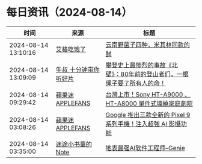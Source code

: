﻿# 每日资讯（2024-08-14）

|时间|来源|标题|
|---|---|---|
|2024-08-14 13:10:16|[艾格吃饱了](https://feedpress.me/wx-aigechibaole)|[云南野菌子四种，米其林同款的鲜](http://mp.weixin.qq.com/s?__biz=MjM5NTYxODQyMA%3D%3D&mid=2653457607&idx=1&sn=39b5fd6ea7846d4791322b2e39fb3293)|
|2024-08-14 13:09:09|[牛叔 十分钟带你听好片](https://getpodcast.xyz/data/ximalaya/11534451.xml)|[攀登史上最惨烈的事故《北壁》：80年前的登山者们，一根绳子要了所有人的命！](https://www.ximalaya.com/sound/748641099)|
|2024-08-14 09:29:42|[蘋果迷 APPLEFANS](https://applefans.today/feed/)|[台灣上市！Sony HT-A9000 、 HT-A8000 單件式環繞家庭劇院](https://applefans.today/2024-08-sony-bravia-theater-bar-tw-launch/)|
|2024-08-14 03:08:26|[蘋果迷 APPLEFANS](https://applefans.today/feed/)|[Google 推出三款全新的 Pixel 9 系列手機！注入超強 AI 影攝功能](https://applefans.today/2024-08-google-pixel-9-series-lanuch/)|
|2024-08-14 03:35:00|[迷途小书童的Note](https://xugaoxiang.com/feed)|[地表最强AI软件工程师–Genie](https://xugaoxiang.com/2024/08/14/genie/)|
